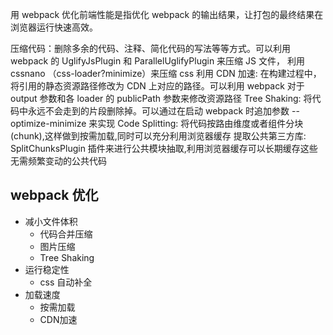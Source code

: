 ⽤ webpack 优化前端性能是指优化 webpack 的输出结果，让打包的最终结果在浏览器运⾏快速⾼效。

压缩代码：删除多余的代码、注释、简化代码的写法等等⽅式。可以利⽤ webpack 的 UglifyJsPlugin 和 ParallelUglifyPlugin 来压缩 JS ⽂件， 利⽤ cssnano （css-loader?minimize）来压缩 css
利⽤ CDN 加速: 在构建过程中，将引⽤的静态资源路径修改为 CDN 上对应的路径。可以利⽤ webpack 对于 output 参数和各 loader 的 publicPath 参数来修改资源路径
Tree Shaking: 将代码中永远不会⾛到的⽚段删除掉。可以通过在启动 webpack 时追加参数 --optimize-minimize 来实现
Code Splitting: 将代码按路由维度或者组件分块(chunk),这样做到按需加载,同时可以充分利⽤浏览器缓存
提取公共第三⽅库: SplitChunksPlugin 插件来进⾏公共模块抽取,利⽤浏览器缓存可以⻓期缓存这些⽆需频繁变动的公共代码

## webpack 优化

- 减小文件体积
  - 代码合并压缩
  - 图片压缩
  - Tree Shaking
- 运行稳定性
  - css 自动补全
- 加载速度
  - 按需加载
  - CDN加速

